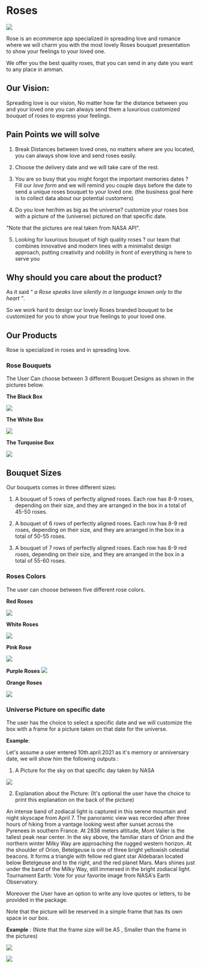 # Roses

![](../images/rose1.png)

Rose is an ecommerce app specialized in spreading love and romance where we will charm you with the most lovely Roses bouquet presentation to show your feelings to your loved one.

We offer you the best quality roses, that you can send in any date you want to any place in amman.

## Our Vision:

Spreading love is our vision, No matter how far the distance between you and your loved one you can always send them a luxurious customized bouquet of roses to express your feelings.

## Pain Points we will solve

1) Break Distances between loved ones, no matters where are you located, you can always show love and send roses easily.

2) Choose the delivery date and we will take care of the rest.

3) You are so busy that you might forgot the important memories dates ? Fill our *love form* and we will remind you couple days before the date to send a unique roses bouquet to your loved one. (the business goal here is to collect data about our potential customers)

4) Do you love her/him as big as the universe? customize your roses box with a picture of the  (universe) pictured on that specific date.

"Note that the pictures are real taken from NASA API".

5) Looking for luxurious bouquet of high quality roses ? our  team that combines innovative and modern lines with a minimalist design approach, putting creativity and nobility in front of everything is here to serve you


## Why should you care about the product?

As it said *" a Rose speaks love silently in a language known only to the heart "*.

So we work hard to design our lovely Roses branded bouquet to be customized for you to show your true feelings to your loved one.


## Our Products

Rose is specialized in roses and in spreading love.

### Rose Bouquets

The User Can choose between 3 different Bouquet Designs as shown in the pictures below.


**The Black Box**

![](../images/blackbox/red-rose.png)


**The White Box**

![](../images/whitebox/red-roze.png)

**The Turquoise Box**

![](../images/terquazbox/red-rose.png)

## Bouquet Sizes

Our bouquets comes in three different sizes:

1) A bouquet of 5 rows of perfectly aligned roses. Each row has 8-9 roses, depending on their size, and they are arranged in the box in a total of 45-50 roses.

2) A bouquet of 6 rows of perfectly aligned roses. Each row has 8-9 red roses, depending on their size, and they are arranged in the box in a total of 50-55 roses.

3) A bouquet of 7 rows of perfectly aligned roses. Each row has 8-9 red roses, depending on their size, and they are arranged in the box in a total of 55-60 roses.



### Roses Colors

The user can choose between five different rose colors.

**Red Roses**

![](../images/blackbox/red-rose.png)

**White Roses**

![](../images/white-rose.png)


**Pink Rose**

![](../images/pink-rose.png)

**Purple Roses**
![](../images/purple-roze.png)

**Orange Roses**

![](../images/orange-rose.png)


### Universe Picture on specific date

The user has the choice to select a specific date and we will customize the box with a frame for a picture taken on that date for the universe.

**Example**:

Let's assume a user entered 10th.april.2021 as it's memory or anniversary date, we will show him the following outputs :

1) A Picture for the sky on that specific day taken by NASA

![](../images/ZodiacalNight.jpg)

2) Explanation about the Picture: (It's optional the user have the choice to print this explanation on the back of the picture)

An intense band of zodiacal light is captured in this serene mountain and night skyscape from April 7. The panoramic view was recorded after three hours of hiking from a vantage looking west after sunset across the Pyrenees in southern France. At 2838 meters altitude, Mont Valier is the tallest peak near center. In the sky above, the familiar stars of Orion and the northern winter Milky Way are approaching the rugged western horizon. At the shoulder of Orion, Betelgeuse is one of three bright yellowish celestial beacons. It forms a triangle with fellow red giant star Aldebaran located below Betelgeuse and to the right, and the red planet Mars. Mars shines just under the band of the Milky Way, still immersed in the bright zodiacal light.   Tournament Earth: Vote for your favorite image from NASA's Earth Observatory.

Moreover the User have an option to write any love quotes or letters, to be provided in the package.

Note that the picture will be reserved in a simple frame that has its own space in our box.

**Example**  : (Note that the frame size will be A5 , Smaller than the frame in the pictures)


![](../images/frame.jpg)

![](../images/frame1.jpg)



